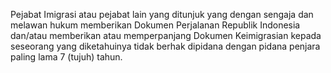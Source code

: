 Pejabat Imigrasi atau pejabat lain yang ditunjuk yang dengan sengaja dan melawan hukum memberikan
Dokumen Perjalanan Republik Indonesia dan/atau memberikan atau memperpanjang Dokumen Keimigrasian
kepada seseorang yang diketahuinya tidak berhak dipidana dengan pidana penjara paling lama 7 (tujuh)
tahun.